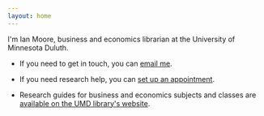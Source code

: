 ```yaml
---
layout: home
---
```


I'm Ian Moore, business and economics librarian at the University of Minnesota Duluth.

- If you need to get in touch, you can [email me](mailto:imoore@d.umn.edu).

- If you need research help, you can [set up an appointment](https://libcal.d.umn.edu/appointments/businesslibrarian).

- Research guides for business and economics subjects and classes are [available on the UMD library's website](https://libguides.d.umn.edu/prf.php?id=5aff2e88-7cdb-11ed-9922-0ad758b798c3).